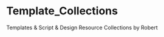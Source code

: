 Template_Collections
====================

Templates &amp; Script &amp; Design Resource Collections by Robert
